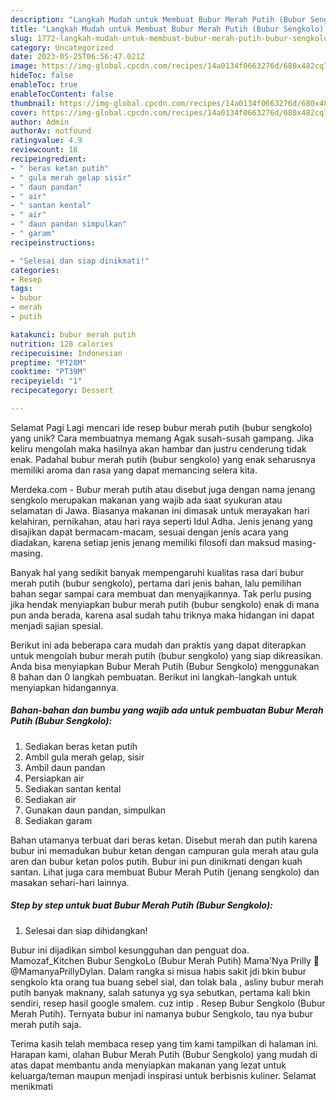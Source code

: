 ```yaml
---
description: "Langkah Mudah untuk Membuat Bubur Merah Putih (Bubur Sengkolo) yang Lezat, Enak"
title: "Langkah Mudah untuk Membuat Bubur Merah Putih (Bubur Sengkolo) yang Lezat, Enak"
slug: 1772-langkah-mudah-untuk-membuat-bubur-merah-putih-bubur-sengkolo-yang-lezat-enak
category: Uncategorized
date: 2023-05-25T06:56:47.021Z
image: https://img-global.cpcdn.com/recipes/14a0134f0663276d/680x482cq70/bubur-merah-putih-bubur-sengkolo-foto-resep-utama.jpg
hideToc: false
enableToc: true
enableTocContent: false
thumbnail: https://img-global.cpcdn.com/recipes/14a0134f0663276d/680x482cq70/bubur-merah-putih-bubur-sengkolo-foto-resep-utama.jpg
cover: https://img-global.cpcdn.com/recipes/14a0134f0663276d/680x482cq70/bubur-merah-putih-bubur-sengkolo-foto-resep-utama.jpg
author: Admin
authorAv: notfound
ratingvalue: 4.9
reviewcount: 18
recipeingredient:
- " beras ketan putih"
- " gula merah gelap sisir"
- " daun pandan"
- " air"
- " santan kental"
- " air"
- " daun pandan simpulkan"
- " garam"
recipeinstructions:

- "Selesai dan siap dinikmati!"
categories:
- Resep
tags:
- bubur
- merah
- putih

katakunci: bubur merah putih 
nutrition: 128 calories
recipecuisine: Indonesian
preptime: "PT28M"
cooktime: "PT39M"
recipeyield: "1"
recipecategory: Dessert

---
```



Selamat Pagi Lagi mencari ide resep bubur merah putih (bubur sengkolo) yang unik? Cara membuatnya memang Agak susah-susah gampang. Jika keliru mengolah maka hasilnya akan hambar dan justru cenderung tidak enak. Padahal bubur merah putih (bubur sengkolo) yang enak seharusnya memiliki aroma dan rasa yang dapat memancing selera kita.


Merdeka.com - Bubur merah putih atau disebut juga dengan nama jenang sengkolo merupakan makanan yang wajib ada saat syukuran atau selamatan di Jawa. Biasanya makanan ini dimasak untuk merayakan hari kelahiran, pernikahan, atau hari raya seperti Idul Adha. Jenis jenang yang disajikan dapat bermacam-macam, sesuai dengan jenis acara yang diadakan, karena setiap jenis jenang memiliki filosofi dan maksud masing-masing.

Banyak hal yang sedikit banyak mempengaruhi kualitas rasa dari bubur merah putih (bubur sengkolo), pertama dari jenis bahan, lalu pemilihan bahan segar sampai cara membuat dan menyajikannya. Tak perlu pusing jika hendak menyiapkan bubur merah putih (bubur sengkolo) enak di mana pun anda berada, karena asal sudah tahu triknya maka hidangan ini dapat menjadi sajian spesial.


Berikut ini ada beberapa cara mudah dan praktis yang dapat diterapkan untuk mengolah bubur merah putih (bubur sengkolo) yang siap dikreasikan. Anda bisa menyiapkan Bubur Merah Putih (Bubur Sengkolo) menggunakan 8 bahan dan 0 langkah pembuatan. Berikut ini langkah-langkah untuk menyiapkan hidangannya.

<!--inarticleads1-->

##### Bahan-bahan dan bumbu yang wajib ada untuk pembuatan Bubur Merah Putih (Bubur Sengkolo):

1. Sediakan  beras ketan putih
1. Ambil  gula merah gelap, sisir
1. Ambil  daun pandan
1. Persiapkan  air
1. Sediakan  santan kental
1. Sediakan  air
1. Gunakan  daun pandan, simpulkan
1. Sediakan  garam


Bahan utamanya terbuat dari beras ketan. Disebut merah dan putih karena bubur ini memadukan bubur ketan dengan campuran gula merah atau gula aren dan bubur ketan polos putih. Bubur ini pun dinikmati dengan kuah santan. Lihat juga cara membuat Bubur Merah Putih (jenang sengkolo) dan masakan sehari-hari lainnya. 

<!--inarticleads2-->

##### Step by step untuk buat Bubur Merah Putih (Bubur Sengkolo):


1. Selesai dan siap dihidangkan!

Bubur ini dijadikan simbol kesungguhan dan penguat doa. Mamozaf_Kitchen Bubur SengkoLo (Bubur Merah Putih) Mama&#39;Nya Prilly 🌹 @MamanyaPrillyDylan. Dalam rangka si misua habis sakit jdi bkin bubur sengkolo kta orang tua buang sebel sial, dan tolak bala , asliny bubur merah putih banyak maknany, salah satunya yg sya sebutkan, pertama kali bkin sendiri, resep hasil google smalem. cuz intip . Resep Bubur Sengkolo (Bubur Merah Putih). Ternyata bubur ini namanya bubur Sengkolo, tau nya bubur merah putih saja. 

Terima kasih telah membaca resep yang tim kami tampilkan di halaman ini. Harapan kami, olahan Bubur Merah Putih (Bubur Sengkolo) yang mudah di atas dapat membantu anda menyiapkan makanan yang lezat untuk keluarga/teman maupun menjadi inspirasi untuk berbisnis kuliner. Selamat menikmati

